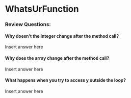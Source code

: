 # WhatsUrFunction

### Review Questions:
#### Why doesn't the integer change after the method call?
Insert answer here
#### Why does the array change after the method call?
Insert answer here
#### What happens when you try to access y outside the loop?
Insert answer here
